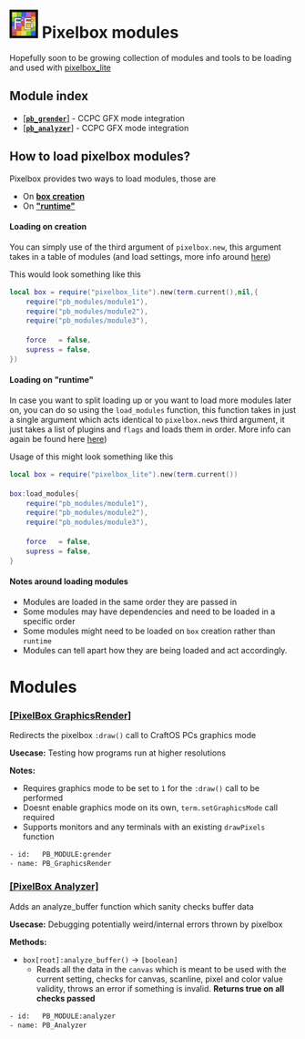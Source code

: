 # <img src="./assets/logo.png" width="50"></img> Pixelbox modules
Hopefully soon to be growing collection of modules and tools to be loading and used with [pixelbox_lite](https://github.com/9551-Dev/pixelbox_lite)

## Module index
- [[**`pb_grender`**]](#pixelbox-graphicsrender) - CCPC GFX mode integration
- [[**`pb_analyzer`**]](#pixelbox-graphicsrender) - CCPC GFX mode integration

## How to load pixelbox modules?
Pixelbox provides two ways to load modules, those are
- On [**box creation**](#loading-on-creation)
- On [**"runtime"**](#loading-on-runtime)

#### Loading on creation
You can simply use of the third argument of `pixelbox.new`, this argument takes in a table of modules (and load settings, more info around [here](https://github.com/9551-Dev/pixelbox_lite?tab=readme-ov-file#methods-1))

This would look something like this
```lua
local box = require("pixelbox_lite").new(term.current(),nil,{
    require("pb_modules/module1"),
    require("pb_modules/module2"),
    require("pb_modules/module3"),

    force   = false,
    supress = false,
})
```

#### Loading on "runtime"
In case you want to split loading up or you want to load more modules later on, you can do so using the `load_modules` function, this function takes in just a single argument which acts identical to `pixelbox.new`s third argument, it just takes a list of plugins and `flags` and loads them in order. More info can again be found here [here](https://github.com/9551-Dev/pixelbox_lite?tab=readme-ov-file#methods-1))

Usage of this might look something like this
```lua
local box = require("pixelbox_lite").new(term.current())

box:load_modules{
    require("pb_modules/module1"),
    require("pb_modules/module2"),
    require("pb_modules/module3"),

    force   = false,
    supress = false,
}
```

#### Notes around loading modules
- Modules are loaded in the same order they are passed in
- Some modules may have dependencies and need to be loaded in a specific order
- Some modules might need to be loaded on `box` creation rather than `runtime`
- Modules can tell apart how they are being loaded and act accordingly.

# Modules
### [[PixelBox GraphicsRender]](./pb_grender.lua)
Redirects the pixelbox `:draw()` call to CraftOS PCs graphics mode

**Usecase:** Testing how programs run at higher resolutions

**Notes:**
- Requires graphics mode to be set to `1` for the `:draw()` call to be performed
- Doesnt enable graphics mode on its own, `term.setGraphicsMode` call required
- Supports monitors and any terminals with an existing `drawPixels` function

```
- id:   PB_MODULE:grender
- name: PB_GraphicsRender
```
### [[PixelBox Analyzer]](./pb_analyzer.lua)
Adds an analyze_buffer function which sanity checks buffer data

**Usecase:** Debugging potentially weird/internal errors thrown by pixelbox

**Methods:**
- `box[root]:analyze_buffer()` -> `[boolean]`
    - Reads all the data in the `canvas` which is meant to be used with the current setting, checks for canvas, scanline, pixel and color value validity, throws an error if something is invalid. **Returns true on all checks passed**

```
- id:   PB_MODULE:analyzer
- name: PB_Analyzer
```